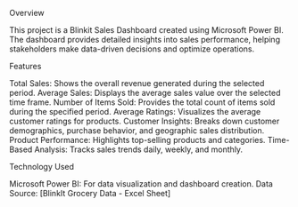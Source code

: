 Overview

This project is a Blinkit Sales Dashboard created using Microsoft Power BI. The dashboard provides detailed insights into sales performance,
helping stakeholders make data-driven decisions and optimize operations.

Features

Total Sales: Shows the overall revenue generated during the selected period.
Average Sales: Displays the average sales value over the selected time frame.
Number of Items Sold: Provides the total count of items sold during the specified period.
Average Ratings: Visualizes the average customer ratings for products.
Customer Insights: Breaks down customer demographics, purchase behavior, and geographic sales distribution.
Product Performance: Highlights top-selling products and categories.
Time-Based Analysis: Tracks sales trends daily, weekly, and monthly.

Technology Used

Microsoft Power BI: For data visualization and dashboard creation.
Data Source: [BlinkIt Grocery Data - Excel Sheet]
